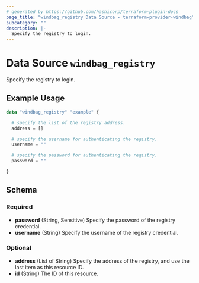 ```yaml
---
# generated by https://github.com/hashicorp/terraform-plugin-docs
page_title: "windbag_registry Data Source - terraform-provider-windbag"
subcategory: ""
description: |-
  Specify the registry to login.
---
```


# Data Source `windbag_registry`

Specify the registry to login.

## Example Usage

```terraform
data "windbag_registry" "example" {

  # specify the list of the registry address.
  address = []

  # specify the username for authenticating the registry.
  username = ""

  # specify the password for authenticating the registry.
  password = ""

}
```

<!-- schema generated by tfplugindocs -->
## Schema

### Required

- **password** (String, Sensitive) Specify the password of the registry credential.
- **username** (String) Specify the username of the registry credential.

### Optional

- **address** (List of String) Specify the address of the registry, and use the last item as this resource ID.
- **id** (String) The ID of this resource.


